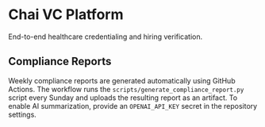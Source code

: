 # Chai VC Platform

End-to-end healthcare credentialing and hiring verification.

## Compliance Reports

Weekly compliance reports are generated automatically using GitHub Actions. The workflow runs the `scripts/generate_compliance_report.py` script every Sunday and uploads the resulting report as an artifact. To enable AI summarization, provide an `OPENAI_API_KEY` secret in the repository settings.

